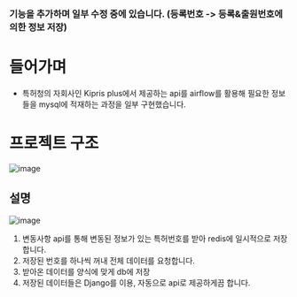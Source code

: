 
### 기능을 추가하며 일부 수정 중에 있습니다. (등록번호 -> 등록&출원번호에 의한 정보 저장)
 

# 들어가며

- 특허청의 자회사인 Kipris plus에서 제공하는 api를 airflow를 활용해 필요한 정보들을 mysql에 적재하는 과정을 일부 구현했습니다.

# 프로젝트 구조
![image](https://user-images.githubusercontent.com/76681523/229028890-e928dee8-e583-4c45-84de-3232282b76b5.png)


## 설명
![image](https://user-images.githubusercontent.com/76681523/229028944-23035cf6-fe14-4569-a82b-97584d63a737.png)

1. 변동사항 api를 통해 변동된 정보가 있는 특허번호를 받아 redis에 일시적으로 저장합니다.
2. 저장된 번호를 하나씩 꺼내 전체 데이터를 요청합니다. 
3. 받아온 데이터를 양식에 맞게 db에 저장
4. 저장된 데이터들은 Django를 이용, 자동으로 api로 제공하게끔 합니다. 
